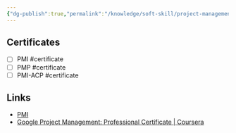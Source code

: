 ```yaml
---
{"dg-publish":true,"permalink":"/knowledge/soft-skill/project-management/","dgPassFrontmatter":true}
---
```


## Certificates
- [ ] PMI #certificate
- [ ] PMP #certificate
- [ ] PMI-ACP #certificate
## Links
- [PMI](https://www.pmi.org/kickoff)
- [Google Project Management: Professional Certificate | Coursera](https://www.coursera.org/professional-certificates/google-project-management)
